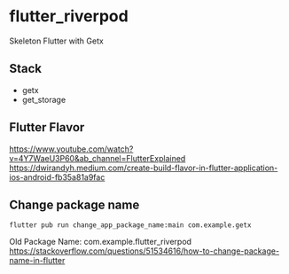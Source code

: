 # flutter_riverpod

Skeleton Flutter with Getx

## Stack
  - getx
  - get_storage


## Flutter Flavor
https://www.youtube.com/watch?v=4Y7WaeU3P60&ab_channel=FlutterExplained
https://dwirandyh.medium.com/create-build-flavor-in-flutter-application-ios-android-fb35a81a9fac


## Change package name
`flutter pub run change_app_package_name:main com.example.getx`

Old Package Name: com.example.flutter_riverpod
https://stackoverflow.com/questions/51534616/how-to-change-package-name-in-flutter